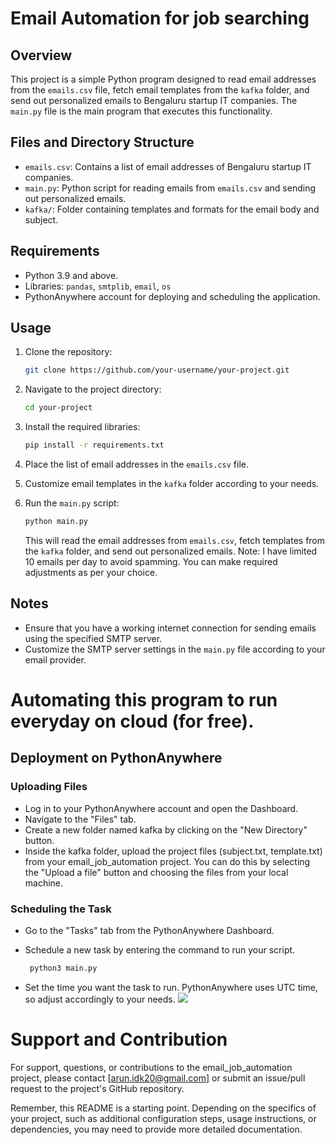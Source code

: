 # Email Automation for job searching

## Overview

This project is a simple Python program designed to read email addresses from the `emails.csv` file, fetch email templates from the `kafka` folder, and send out personalized emails to Bengaluru startup IT companies. The `main.py` file is the main program that executes this functionality.

## Files and Directory Structure

- `emails.csv`: Contains a list of email addresses of Bengaluru startup IT companies.
- `main.py`: Python script for reading emails from `emails.csv` and sending out personalized emails.
- `kafka/`: Folder containing templates and formats for the email body and subject.

## Requirements

- Python 3.9 and above.
- Libraries: `pandas`, `smtplib`, `email`, `os`
- PythonAnywhere account for deploying and scheduling the application.

## Usage

1. Clone the repository:

   ```bash
   git clone https://github.com/your-username/your-project.git
   ```

2. Navigate to the project directory:

   ```bash
   cd your-project
   ```

3. Install the required libraries:

   ```bash
   pip install -r requirements.txt
   ```

4. Place the list of email addresses in the `emails.csv` file.

5. Customize email templates in the `kafka` folder according to your needs.

6. Run the `main.py` script:

   ```bash
   python main.py
   ```

   This will read the email addresses from `emails.csv`, fetch templates from the `kafka` folder, and send out personalized emails.
   Note: I have limited 10 emails per day to avoid spamming. You can make required adjustments as per your choice.

## Notes

- Ensure that you have a working internet connection for sending emails using the specified SMTP server.
- Customize the SMTP server settings in the `main.py` file according to your email provider.

# Automating this program to run everyday on cloud (for free).

## Deployment on PythonAnywhere
### Uploading Files
- Log in to your PythonAnywhere account and open the Dashboard.
- Navigate to the "Files" tab.
- Create a new folder named kafka by clicking on the "New Directory" button.
- Inside the kafka folder, upload the project files (subject.txt, template.txt) from your email_job_automation project. You can do this by selecting the "Upload a file" button and choosing the files from your local machine.
  ![]()

### Scheduling the Task
- Go to the "Tasks" tab from the PythonAnywhere Dashboard.
- Schedule a new task by entering the command to run your script. 

  ```bash
   python3 main.py
   ```

- Set the time you want the task to run. PythonAnywhere uses UTC time, so adjust accordingly to your needs.
  ![](https://github.com/getmeaname/email_job_automation/blob/master/GIF%202.gif)

# Support and Contribution
For support, questions, or contributions to the email_job_automation project, please contact [arun.idk20@gmail.com] or submit an issue/pull request to the project's GitHub repository.

Remember, this README is a starting point. Depending on the specifics of your project, such as additional configuration steps, usage instructions, or dependencies, you may need to provide more detailed documentation.





